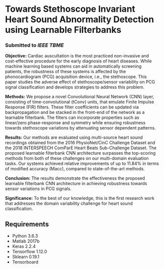 # Towards Stethoscope Invariant Heart Sound Abnormality Detection using Learnable Filterbanks
### Submitted to *IEEE TBME*

**Objective:** Cardiac auscultation is the most practiced non-invasive and cost-effective procedure for the early diagnosis
of heart diseases. While machine learning based systems can aid in automatically screening patients, the robustness of these systems is affected by the phonocardiogram (PCG) acquisition device, i.e., the stethoscope. This paper studies the adverse effect of stethoscope/sensor variability on PCG signal classification and develops strategies to address this problem.

**Methods:** We propose a novel Convolutional Neural Network (CNN) layer, consisting of time-convolutional (tConv) units, that emulate Finite Impulse Response (FIR) filters. These filter coefficients can be updated via backpropagation and be stacked in the front-end of the network as a learnable filterbank. The filters can incorporate properties such as linear/zero phase-response and symmetry while ensuring robustness towards stethoscope variations by attenuating sensor dependent patterns.

**Results:** Our methods are evaluated using multi-source heart sound recordings obtained from the 2016 PhysioNet/CinC Challenge Dataset and the 2018 INTERSPEECH ComParE Heart Beats Sub-Challenge Dataset. The proposed learnable filterbank CNN architecture surpasses the top-scoring methods from both of these challenges on our multi-domain evaluation tasks. Our systems achieved relative improvements of up to 11.84% in terms of modified accuracy (Macc), compared to state-of-the-art methods.

**Conclusion:** The results demonstrate the effectiveness the proposed learnable filterbank CNN architecture in achieving robustness towards sensor variations in PCG signals.

**Significance:** To the best of our knowledge, this is the first research work that addresses the domain variability challenge for heart sound classification.

## Requirements
* Python 3.6.3
* Matlab 2017b
* Keras 2.2.4
* Tensorflow 1.12.0
* Sklearn 0.19.1
* Tensorboard
